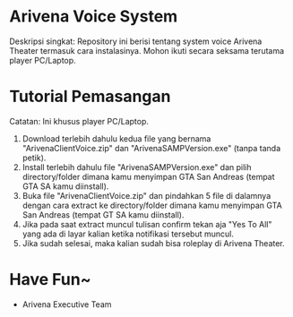 # Arivena Voice System
Deskripsi singkat:
Repository ini berisi tentang system voice Arivena Theater termasuk cara instalasinya. Mohon ikuti secara seksama terutama player PC/Laptop.

# Tutorial Pemasangan
Catatan: Ini khusus player PC/Laptop.
1. Download terlebih dahulu kedua file yang bernama "ArivenaClientVoice.zip" dan "ArivenaSAMPVersion.exe" (tanpa tanda petik).
2. Install terlebih dahulu file "ArivenaSAMPVersion.exe" dan pilih directory/folder dimana kamu menyimpan GTA San Andreas (tempat GTA SA kamu diinstall).
3. Buka file "ArivenaClientVoice.zip" dan pindahkan 5 file di dalamnya dengan cara extract ke directory/folder dimana kamu menyimpan GTA San Andreas (tempat GT SA kamu diinstall).
4. Jika pada saat extract muncul tulisan confirm tekan aja "Yes To All" yang ada di layar kalian ketika notifikasi tersebut muncul.
5. Jika sudah selesai, maka kalian sudah bisa roleplay di Arivena Theater.

# Have Fun~
- Arivena Executive Team
